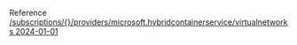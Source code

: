 Reference [/subscriptions/{}/providers/microsoft.hybridcontainerservice/virtualnetworks 2024-01-01](/Resources/mgmt-plane/L3N1YnNjcmlwdGlvbnMve30vcHJvdmlkZXJzL21pY3Jvc29mdC5oeWJyaWRjb250YWluZXJzZXJ2aWNlL3ZpcnR1YWxuZXR3b3Jrcw==/2024-01-01.xml)
